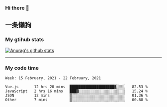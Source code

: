 ### Hi there 👋

## 一条懒狗
<!--
**kiss-me-quickly/kiss-me-quickly** is a ✨ _special_ ✨ repository because its `README.md` (this file) appears on your GitHub profile.

Here are some ideas to get you started:

- 🔭 I’m currently working on ...
- 🌱 I’m currently learning ...
- 👯 I’m looking to collaborate on ...
- 🤔 I’m looking for help with ...
- 💬 Ask me about ...
- 📫 How to reach me: ...
- 😄 Pronouns: ...
- ⚡ Fun fact: ...
-->


### My gtihub stats

[![Anurag's github stats](https://github-readme-stats.vercel.app/api?username=kiss-me-quickly)](https://github.com/anuraghazra/github-readme-stats)

***

### My code time

<!--START_SECTION:waka-->
```text
Week: 15 February, 2021 - 22 February, 2021

Vue.js       12 hrs 20 mins  ████████████████████▓░░░░   82.53 % 
JavaScript   2 hrs 16 mins   ███▓░░░░░░░░░░░░░░░░░░░░░   15.24 % 
JSON         12 mins         ▒░░░░░░░░░░░░░░░░░░░░░░░░   01.36 % 
Other        7 mins          ▒░░░░░░░░░░░░░░░░░░░░░░░░   00.88 % 
```
<!--END_SECTION:waka-->

